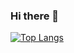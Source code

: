 ### Hi there 👋


[![Top Langs](https://github-readme-stats.vercel.app/api/top-langs/?username=LillLEE)](https://github.com/anuraghazra/github-readme-stats)
